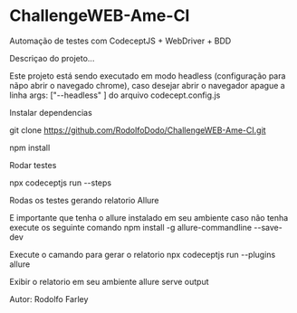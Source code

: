 # ChallengeWEB-Ame-CI


Automação de testes com CodeceptJS + WebDriver + BDD

Descriçao do projeto...

Este projeto está sendo executado em modo headless (configuração para nãpo abrir o navegado chrome), caso desejar abrir o navegador apague a linha args: ["--headless" ]
do arquivo codecept.config.js

Instalar dependencias

git clone https://github.com/RodolfoDodo/ChallengeWEB-Ame-CI.git

npm install

Rodar testes

npx codeceptjs run --steps

Rodas os testes gerando relatorio Allure

E importante que tenha o allure instalado em seu ambiente caso não tenha execute os seguinte comando
npm install -g allure-commandline --save-dev

Execute o camando para gerar o relatorio
npx codeceptjs run --plugins allure

Exibir o relatorio em seu ambiente 
allure serve output

Autor: Rodolfo Farley
